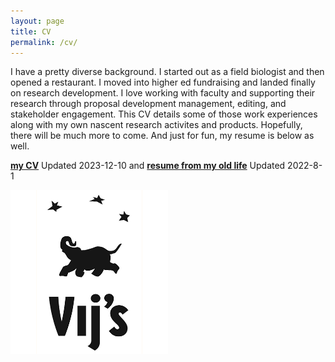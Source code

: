 ```yaml
---
layout: page
title: CV
permalink: /cv/
---
```



I have a pretty diverse background.  I started out as a field biologist and then opened a restaurant.  I moved into higher ed fundraising and landed finally on research development.  I love working with faculty and supporting their research through proposal development management, editing, and stakeholder engagement.  This CV details some of those work experiences along with my own nascent research activites and products.  Hopefully, there will be much more to come.  And just for fun, my resume is below as well.

**[my CV](/papers/cv1.pdf)**  Updated 2023-12-10 and **[resume from my old life](/papers/resume.pdf)** Updated 2022-8-1

<p align="left">
<img src="/images/Vijs.png" width="50%" alt="Vijs restaurant logo" />
</p>
